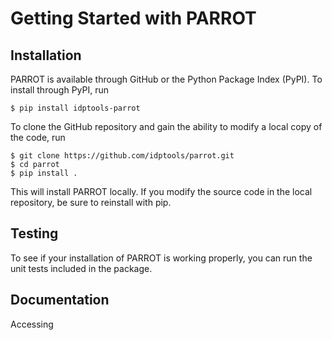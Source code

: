 # Getting Started with PARROT

## Installation

PARROT is available through GitHub or the Python Package Index (PyPI). To install through PyPI, run

	$ pip install idptools-parrot

To clone the GitHub repository and gain the ability to modify a local copy of the code, run

	$ git clone https://github.com/idptools/parrot.git
	$ cd parrot
	$ pip install .

This will install PARROT locally. If you modify the source code in the local repository, be sure to reinstall with pip.

## Testing

To see if your installation of PARROT is working properly, you can run the unit tests included in the package.

## Documentation

Accessing 